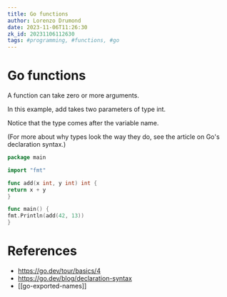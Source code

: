 ```yaml
---
title: Go functions
author: Lorenzo Drumond
date: 2023-11-06T11:26:30
zk_id: 20231106112630
tags: #programming, #functions, #go
---
```



# Go functions
A function can take zero or more arguments.

In this example, add takes two parameters of type int.

Notice that the type comes after the variable name.

(For more about why types look the way they do,
see the article on Go's declaration syntax.)

```go
package main

import "fmt"

func add(x int, y int) int {
return x + y
}

func main() {
fmt.Println(add(42, 13))
}
```

# References
- https://go.dev/tour/basics/4
- https://go.dev/blog/declaration-syntax
- [[go-exported-names]]
